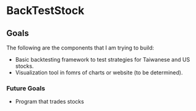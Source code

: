 # BackTestStock

## Goals
The following are the components that I am trying to build:
- Basic backtesting framework to test strategies for Taiwanese and US stocks.
- Visualization tool in fomrs of charts or website (to be determined).
### Future Goals
- Program that trades stocks
